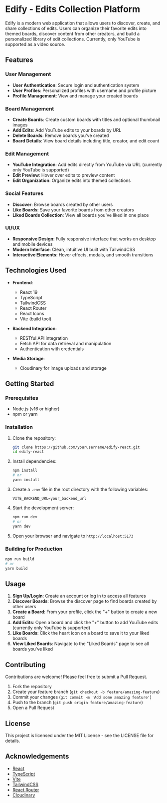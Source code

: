 # Edify - Edits Collection Platform

Edify is a modern web application that allows users to discover, create, and share collections of edits. Users can organize their favorite edits into themed boards, discover content from other creators, and build a personalized library of edit collections. Currently, only YouTube is supported as a video source.

## Features

### User Management
- **User Authentication**: Secure login and authentication system
- **User Profiles**: Personalized profiles with username and profile picture
- **Profile Management**: View and manage your created boards

### Board Management
- **Create Boards**: Create custom boards with titles and optional thumbnail images
- **Add Edits**: Add YouTube edits to your boards by URL
- **Delete Boards**: Remove boards you've created
- **Board Details**: View board details including title, creator, and edit count

### Edit Management
- **YouTube Integration**: Add edits directly from YouTube via URL (currently only YouTube is supported)
- **Edit Preview**: Hover over edits to preview content
- **Edit Organization**: Organize edits into themed collections

### Social Features
- **Discover**: Browse boards created by other users
- **Like Boards**: Save your favorite boards from other creators
- **Liked Boards Collection**: View all boards you've liked in one place

### UI/UX
- **Responsive Design**: Fully responsive interface that works on desktop and mobile devices
- **Modern Interface**: Clean, intuitive UI built with TailwindCSS
- **Interactive Elements**: Hover effects, modals, and smooth transitions

## Technologies Used

- **Frontend**:
  - React 19
  - TypeScript
  - TailwindCSS
  - React Router
  - React Icons
  - Vite (build tool)

- **Backend Integration**:
  - RESTful API integration
  - Fetch API for data retrieval and manipulation
  - Authentication with credentials

- **Media Storage**:
  - Cloudinary for image uploads and storage

## Getting Started

### Prerequisites
- Node.js (v16 or higher)
- npm or yarn

### Installation

1. Clone the repository:
   ```bash
   git clone https://github.com/yourusername/edify-react.git
   cd edify-react
   ```

2. Install dependencies:
   ```bash
   npm install
   # or
   yarn install
   ```

3. Create a `.env` file in the root directory with the following variables:
   ```
   VITE_BACKEND_URL=your_backend_url
   ```

4. Start the development server:
   ```bash
   npm run dev
   # or
   yarn dev
   ```

5. Open your browser and navigate to `http://localhost:5173`

### Building for Production

```bash
npm run build
# or
yarn build
```

## Usage

1. **Sign Up/Login**: Create an account or log in to access all features
2. **Discover Boards**: Browse the discover page to find boards created by other users
3. **Create a Board**: From your profile, click the "+" button to create a new board
4. **Add Edits**: Open a board and click the "+" button to add YouTube edits (currently only YouTube is supported)
5. **Like Boards**: Click the heart icon on a board to save it to your liked boards
6. **View Liked Boards**: Navigate to the "Liked Boards" page to see all boards you've liked

## Contributing

Contributions are welcome! Please feel free to submit a Pull Request.

1. Fork the repository
2. Create your feature branch (`git checkout -b feature/amazing-feature`)
3. Commit your changes (`git commit -m 'Add some amazing feature'`)
4. Push to the branch (`git push origin feature/amazing-feature`)
5. Open a Pull Request

## License

This project is licensed under the MIT License - see the LICENSE file for details.

## Acknowledgements

- [React](https://reactjs.org/)
- [TypeScript](https://www.typescriptlang.org/)
- [Vite](https://vitejs.dev/)
- [TailwindCSS](https://tailwindcss.com/)
- [React Router](https://reactrouter.com/)
- [Cloudinary](https://cloudinary.com/)
